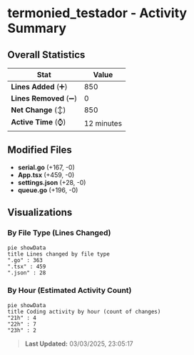# termonied_testador - Activity Summary 

## Overall Statistics

| Stat                   | Value                                                             |
| ---------------------- | ----------------------------------------------------------------- |
| **Lines Added** (➕)   | 850                                          |
| **Lines Removed** (➖) | 0                                        |
| **Net Change** (↕)    | 850                |
| **Active Time** (⌚)   | 12 minutes |


## Modified Files
- **serial.go** (+167, -0)
- **App.tsx** (+459, -0)
- **settings.json** (+28, -0)
- **queue.go** (+196, -0)

## Visualizations

### By File Type (Lines Changed)

```mermaid
pie showData
title Lines changed by file type
".go" : 363
".tsx" : 459
".json" : 28
```

### By Hour (Estimated Activity Count)

```mermaid
pie showData
title Coding activity by hour (count of changes)
"21h" : 4
"22h" : 7
"23h" : 2
```


> **Last Updated:** 03/03/2025, 23:05:17